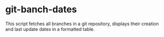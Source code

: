 # git-banch-dates
This script fetches all branches in a git repository, displays their creation and last update dates in a formatted table.
